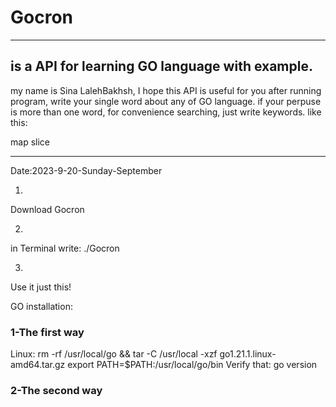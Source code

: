 # Gocron

-------------------------------------------------------
is a API for learning GO language with example.
-------------------------------------------------------

my name is Sina LalehBakhsh, I hope this API is useful for you
after running program, write your single word about any of GO language.
if your perpuse is more than one word, for convenience searching, just write keywords.
like this:

map slice

-------------------------------------------------------

Date:2023-9-20-Sunday-September

1.
Download Gocron

2.
in Terminal write:
./Gocron 

3.
Use it
just this!


GO installation:

### 1-The first way

Linux:
	rm -rf /usr/local/go && tar -C /usr/local -xzf go1.21.1.linux-amd64.tar.gz
	export PATH=$PATH:/usr/local/go/bin
Verify that:
	go version


### 2-The second way

